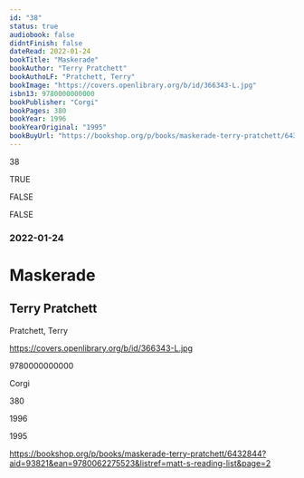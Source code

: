 ```yaml
---
id: "38"
status: true
audiobook: false
didntFinish: false
dateRead: 2022-01-24
bookTitle: "Maskerade"
bookAuthor: "Terry Pratchett"
bookAuthoLF: "Pratchett, Terry"
bookImage: "https://covers.openlibrary.org/b/id/366343-L.jpg"
isbn13: 9780000000000
bookPublisher: "Corgi"
bookPages: 380
bookYear: 1996
bookYearOriginal: "1995"
bookBuyUrl: "https://bookshop.org/p/books/maskerade-terry-pratchett/6432844?aid=93821&ean=9780062275523&listref=matt-s-reading-list&page=2"
---
```

38

TRUE

FALSE

FALSE

### 2022-01-24

# Maskerade

## Terry Pratchett

Pratchett, Terry

https://covers.openlibrary.org/b/id/366343-L.jpg

9780000000000

Corgi

380

1996

1995

https://bookshop.org/p/books/maskerade-terry-pratchett/6432844?aid=93821&ean=9780062275523&listref=matt-s-reading-list&page=2